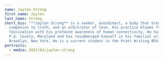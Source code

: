```yaml
---
name: Jaylen Strong
first_name: Jaylen
last_name: Strong
short_bio: "**Jaylen Strong** is a seeker, autodidact, a body that breathes, a
  companion to truth, and an arbitrator of love. His practice blooms from his
  fascination with his profound awareness of human connectivity. He hails from
  P.G. County, Maryland and has resubmerged himself in his familial origins in
  Brooklyn, New York. He is a current student in the Pratt Writing BFA Program."
portraits:
  - media: 2022/04/jaylen-strong
---
```

